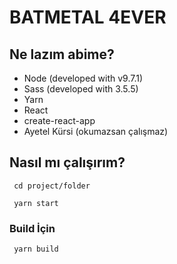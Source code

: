 # BATMETAL 4EVER

## Ne lazım abime?

- Node (developed with v9.7.1)
- Sass (developed with 3.5.5)
- Yarn
- React
- create-react-app
- Ayetel Kürsi (okumazsan çalışmaz)

## Nasıl mı çalışırım?

``` cd project/folder```

``` yarn start```

### Build İçin
``` yarn build```